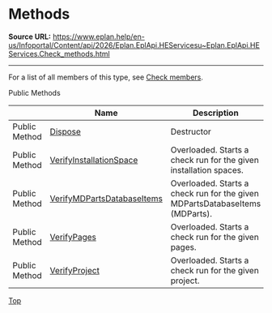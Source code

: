 # Methods

**Source URL:** https://www.eplan.help/en-us/Infoportal/Content/api/2026/Eplan.EplApi.HEServicesu~Eplan.EplApi.HEServices.Check_methods.html

---

For a list of all members of this type, see [Check members](Eplan.EplApi.HEServicesu~Eplan.EplApi.HEServices.Check_members.html).

Public Methods

|  | Name | Description |
| --- | --- | --- |
| Public Method | [Dispose](Eplan.EplApi.HEServicesu~Eplan.EplApi.HEServices.Check~Dispose().html) | Destructor |
| Public Method | [VerifyInstallationSpace](Eplan.EplApi.HEServicesu~Eplan.EplApi.HEServices.Check~VerifyInstallationSpace.html) | Overloaded. Starts a check run for the given installation spaces. |
| Public Method | [VerifyMDPartsDatabaseItems](Eplan.EplApi.HEServicesu~Eplan.EplApi.HEServices.Check~VerifyMDPartsDatabaseItems.html) | Overloaded. Starts a check run for the given MDPartsDatabaseItems (MDParts). |
| Public Method | [VerifyPages](Eplan.EplApi.HEServicesu~Eplan.EplApi.HEServices.Check~VerifyPages.html) | Overloaded. Starts a check run for the given pages. |
| Public Method | [VerifyProject](Eplan.EplApi.HEServicesu~Eplan.EplApi.HEServices.Check~VerifyProject.html) | Overloaded. Starts a check run for the given project. |

[Top](#top)
